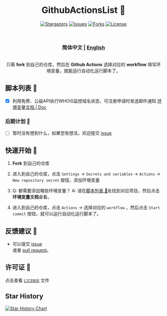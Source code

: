 <div align="center">
<h1 align="center">GithubActionsList 💸</h1>

<p align="center">
  <a href="https://github.com/rento666/GithubActionsList/stargazers"><img src="https://img.shields.io/github/stars/rento666/GithubActionsList.svg?style=for-the-badge" alt="Stargazers"></a>
  <a href="https://github.com/rento666/GithubActionsList/issues"><img src="https://img.shields.io/github/issues/rento666/GithubActionsList.svg?style=for-the-badge" alt="Issues"></a>
  <a href="https://github.com/rento666/GithubActionsList/network/members"><img src="https://img.shields.io/github/forks/rento666/GithubActionsList.svg?style=for-the-badge" alt="Forks"></a>
  <a href="https://github.com/rento666/GithubActionsList/blob/main/LICENSE"><img src="https://img.shields.io/github/license/rento666/GithubActionsList.svg?style=for-the-badge" alt="License"></a>
</p>

<br>
<h3>简体中文 | <a href="README-en.md">English</a></h3>

<br>
只需 <b>fork</b> 到自己的仓库，然后在 <b>Github Actions</b> 选择对应的 <b>workflow</b> 填写环境变量，就能运行自动化运行脚本了。
<br>

</div>

## 脚本列表 🎯

- [x] 利用免费、公益API执行WHOIS监控域名状态，可注册申请时发送邮件通知 [环境变量文档 | Doc](./Whois-domain/Doc.md)

### 后期计划 📅

- [ ] 暂时没有想到什么，如果您有想法，欢迎提交 [issue](https://github.com/rento666/GithubActionsList/issues)

## 快速开始 🚀

1. **Fork** 到自己的仓库  

2. 进入到自己的仓库，点击 `Settings` -> `Secrets and variables` -> `Actions` -> `New repository secret` 按钮，添加环境变量

3. Q: 都需要添加哪些环境变量？   A: 请在[脚本列表 🎯](#脚本列表-)处找到对应项目，然后点击**环境变量文档**查看。

4. 进入到自己的仓库，点击 `Actions` -> 选择对应的 `workflow` ，然后点击 `Start commit` 按钮，就可以运行自动化运行脚本了。


## 反馈建议 📢

- 可以提交 [issue](https://github.com/rento666/GithubActionsList/issues)  
  或者 [pull request](https://github.com/rento666/GithubActionsList/pulls)。

## 许可证 📝

点击查看 [`LICENSE`](LICENSE) 文件

## Star History

[![Star History Chart](https://api.star-history.com/svg?repos=rento666/GithubActionsList&type=Date)](https://star-history.com/#rento666/GithubActionsList&Date)